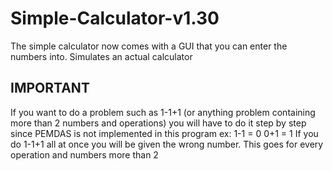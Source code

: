 # Simple-Calculator-v1.30
The simple calculator now comes with a GUI that you can enter the numbers into. Simulates an actual calculator

IMPORTANT
-----------
If you want to do a problem such as 1-1+1 (or anything problem containing more than 2 numbers and operations) you will have to do it step by step since PEMDAS is not implemented in this program
ex: 
1-1 = 0
0+1 = 1
If you do 1-1+1 all at once you will be given the wrong number. This goes for every operation and numbers more than 2
